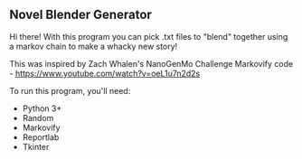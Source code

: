 <h2>Novel Blender Generator</h2>

Hi there! With this program you can pick .txt files to "blend" together using a markov chain to make a whacky new story!

This was inspired by Zach Whalen's NanoGenMo Challenge Markovify code - https://www.youtube.com/watch?v=oeL1u7n2d2s

To run this program, you'll need:

<ul>
<li>Python 3+</li>
<li>Random</li>
<li>Markovify</li>
<li>Reportlab</li>
<li>Tkinter</li>
</ul>